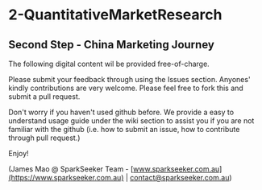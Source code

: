 # 2-QuantitativeMarketResearch

## Second Step - China Marketing Journey

The following digital content wil be provided free-of-charge.

Please submit your feedback through using the Issues section.
Anyones' kindly contributions are very welcome. Please feel free to fork this and submit a pull request.

Don't worry if you haven't used github before. 
We provide a easy to understand usage guide under the wiki section to assist you if you are not familiar with the github (i.e. how to submit an issue, how to contribute through pull request.)

Enjoy!

(James Mao @ SparkSeeker Team - [www.sparkseeker.com.au](https://www.sparkseeker.com.au) | [contact@sparkseeker.com.au](mailto:contact@sparkseeker.com.au))
